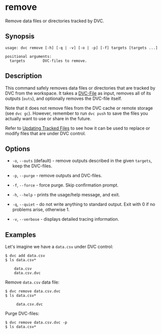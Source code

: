# remove

Remove data files or directories tracked by DVC.

## Synopsis

```usage
usage: dvc remove [-h] [-q | -v] [-o | -p] [-f] targets [targets ...]

positional arguments:
  targets        DVC-files to remove.
```

## Description

This command safely removes data files or directories that are tracked by DVC
from the <abbr>workspace</abbr>. It takes a
[DVC-File](/doc/user-guide/dvc-file-format) as input, removes all of its outputs
(`outs`), and optionally removes the DVC-file itself.

Note that it does not remove files from the DVC cache or remote storage (see
`dvc gc`). However, remember to run `dvc push` to save the files you actually
want to use or share in the future.

Refer to [Updating Tracked Files](/doc/user-guide/updating-tracked-files) to see
how it can be used to replace or modify files that are under DVC control.

## Options

- `-o`, `--outs` (default) - remove outputs described in the given `targets`,
  keep the DVC-files.

- `-p`, `--purge` - remove outputs and DVC-files.

- `-f`, `--force` - force purge. Skip confirmation prompt.

- `-h`, `--help` - prints the usage/help message, and exit.

- `-q`, `--quiet` - do not write anything to standard output. Exit with 0 if no
  problems arise, otherwise 1.

- `-v`, `--verbose` - displays detailed tracing information.

## Examples

Let's imagine we have a `data.csv` under DVC control:

```dvc
$ dvc add data.csv
$ ls data.csv*

    data.csv
    data.csv.dvc
```

Remove `data.csv` data file:

```dvc
$ dvc remove data.csv.dvc
$ ls data.csv*

     data.csv.dvc
```

Purge DVC-files:

```dvc
$ dvc remove data.csv.dvc -p
$ ls data.csv*
```
